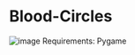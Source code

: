 # Blood-Circles
![image](https://user-images.githubusercontent.com/56978360/83620590-cc9c7980-a58d-11ea-937a-4adec06a1121.png)
Requirements: Pygame
